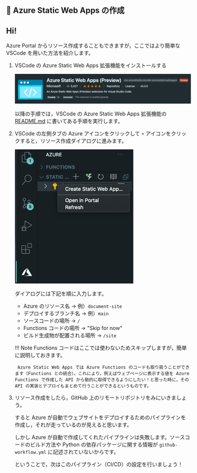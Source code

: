 ## 📝 Azure Static Web Apps の作成

## Hi!

Azure Portal からリソース作成することもできますが，ここではより簡単な VSCode を用いた方法を紹介します。

1. VSCode の Azure Static Web Apps 拡張機能をインストールする

    ![vscode azure static web apps](./images/vscode-azure-static-web-apps.png)

    以降の手順では，VSCode の Azure Static Web Apps 拡張機能の [README.md](https://github.com/microsoft/vscode-azurestaticwebapps) に書いてある手順を実行します。

2. VSCode の左側タブの Azure アイコンをクリックして `+` アイコンをクリックすると，リソース作成ダイアログに進みます。

    ![](./images/create-azure-static-web-apps.png)

    ダイアログには下記を順に入力します。

    - Azure のリソース名 → 例）`document-site`
    - デプロイするブランチ名 → 例）`main`
    - ソースコードの場所 → `/`
    - Functions コードの場所 → "Skip for now"
    - ビルド生成物が配置される場所 → `/site`

    !!! Note
        Functions コードはここでは使わないためスキップしますが，簡単に説明しておきます。

        Azure Static Web Apps では Azure Functions のコードも取り扱うことができます（Functions との統合）。これにより，例えばウェブページに表示する値を Azure Functions で作成した API から動的に取得できるようにしたい！と思った時に，その API の実装とデプロイもまとめて行うことができるというものです。

3. リソース作成をしたら，GitHub 上のリモートリポジトリをみにいきましょう。
   
    すると Azure が自動でウェブサイトをデプロイするためのパイプラインを作成し，それが走っているのが見えると思います。
   
    しかし Azure が自動で作成してくれたパイプラインは失敗します。ソースコードのビルド方法や Python の依存パッケージに関する情報が `github-workflow.yml` に記述されていないからです。

    ということで，次はこのパイプライン（CI/CD）の設定を行いましょう！